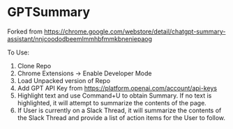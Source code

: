 # GPTSummary
Forked from https://chrome.google.com/webstore/detail/chatgpt-summary-assistant/nnjcoododbeemlmmhbfmmkbneniepaog

To Use:
1. Clone Repo
2. Chrome Extensions -> Enable Developer Mode
3. Load Unpacked version of Repo
4. Add GPT API Key from https://platform.openai.com/account/api-keys
5. Highlight text and use Command+U to obtain Summary. If no text is highlighted, it will attempt to summarize the contents of the page.
6. If User is currently on a Slack Thread, it will summarize the contents of the Slack Thread and provide a list of action items for the User to follow.
